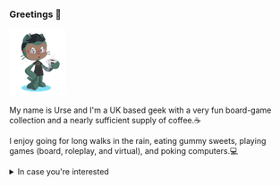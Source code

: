 ### Greetings 🦑

![octo-urse](https://github.com/gleeblezoid/gleeblezoid/blob/de079b1c1bddfd9b838be7e151049a27adeb6260/transparent%20octocat.png)

My name is Urse and I'm a UK based geek with a very fun board-game collection and a nearly sufficient supply of coffee.☕

I enjoy going for long walks in the rain, eating gummy sweets, playing games (board, roleplay, and virtual), and poking computers.💻

<details><summary> In case you're interested</summary>
  
- ➡️ My pronouns are: they/them
- 📫 Reach me at: hello@gleeblezoid.com
- 🌐 See more of my online stuff at: [gleeblezoid.com](http://gleeblezoid.com)
- 🎉 Fun fact: I grew up under a rock and studied Geology
- 🇬🇮 I am a [Gibralteaser](https://youtu.be/LMTJW_eEYDs)

</details>
